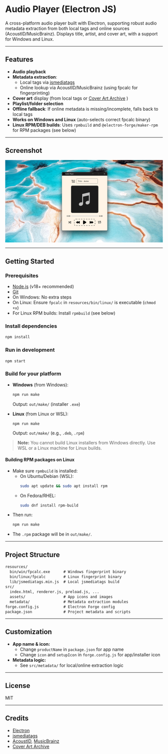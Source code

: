 # Audio Player (Electron JS)

A cross-platform audio player built with Electron, supporting robust audio metadata extraction from both local tags and online sources (AcoustID/MusicBrainz). Displays title, artist, and cover art, with a support for Windows and Linux.

---

## Features

- **Audio playback**
- **Metadata extraction**:
  - Local tags via [jsmediatags](https://github.com/aadsm/jsmediatags)
  - Online lookup via AcoustID/MusicBrainz (using fpcalc for fingerprinting)
- **Cover art** display (from local tags or [Cover Art Archive](https://coverartarchive.org/) )
- **Playlist/folder selection**
- **Offline fallback**: If online metadata is missing/incomplete, falls back to local tags
- **Works on Windows and Linux** (auto-selects correct fpcalc binary)
- **Linux RPM/DEB builds**: Uses `rpmbuild` and `@electron-forge/maker-rpm` for RPM packages (see below)

---

## Screenshot

![Audio Player Screenshot](src/assets/screenshot.png)

---

## Getting Started

### Prerequisites

- [Node.js](https://nodejs.org/) (v18+ recommended)
- [Git](https://git-scm.com/)
- On Windows: No extra steps
- On Linux: Ensure `fpcalc` in `resources/bin/linux/` is executable (`chmod +x`)
- For Linux RPM builds: Install `rpmbuild` (see below)

### Install dependencies

```sh
npm install
```

### Run in development

```sh
npm start
```

### Build for your platform

- **Windows** (from Windows):

  ```sh
  npm run make
  ```

  Output: `out/make/` (installer `.exe`)

- **Linux** (from Linux or WSL):
  ```sh
  npm run make
  ```
  Output: `out/make/` (e.g., `.deb`, `.rpm`)

> **Note:** You cannot build Linux installers from Windows directly. Use WSL or a Linux machine for Linux builds.

#### Building RPM packages on Linux

- Make sure `rpmbuild` is installed:
  - On Ubuntu/Debian (WSL):
    ```sh
    sudo apt update && sudo apt install rpm
    ```
  - On Fedora/RHEL:
    ```sh
    sudo dnf install rpm-build
    ```
- Then run:
  ```sh
  npm run make
  ```
- The `.rpm` package will be in `out/make/`.

---

## Project Structure

```
resources/
  bin/win/fpcalc.exe      # Windows fingerprint binary
  bin/linux/fpcalc        # Linux fingerprint binary
  lib/jsmediatags.min.js  # Local jsmediatags build
src/
  index.html, renderer.js, preload.js, ...
  assets/                 # App icons and images
  metadata/               # Metadata extraction modules
forge.config.js           # Electron Forge config
package.json              # Project metadata and scripts
```

---

## Customization

- **App name & icon:**
  - Change `productName` in `package.json` for app name
  - Change `icon` and `setupIcon` in `forge.config.js` for app/installer icon
- **Metadata logic:**
  - See `src/metadata/` for local/online extraction logic

---

## License

MIT

---

## Credits

- [Electron](https://electronjs.org/)
- [jsmediatags](https://github.com/aadsm/jsmediatags)
- [AcoustID](https://acoustid.org/), [MusicBrainz](https://musicbrainz.org/)
- [Cover Art Archive](https://coverartarchive.org/)
